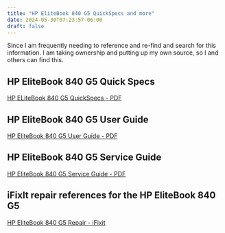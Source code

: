 ```yaml
---
title: "HP EliteBook 840 G5 QuickSpecs and more"
date: 2024-05-30T07:23:57-06:00
draft: false
---
```

Since I am frequently needing to reference and re-find and search for this information. 
I am taking ownership and putting up my own source, so I and others can find this. 

## HP EliteBook 840 G5 Quick Specs 

[HP ELiteBook 840 G5 QuickSpecs - PDF](HP_EliteBook_840_G5-QuickSpecs.pdf)

## HP EliteBook 840 G5 User Guide

[HP EliteBook 840 G5 User Guide - PDF](User%20Guide.pdf)

## HP EliteBook 840 G5 Service Guide

[HP EliteBook 840 G5 Service Guide - PDF](HP%20EliteBook%20840%20G5%20Service%20Guide.pdf)

## iFixIt repair references for the HP EliteBook 840 G5

[HP EliteBook 840 G5 Repair - iFixit](https://www.ifixit.com/Device/HP_EliteBook_840_G5)